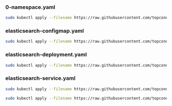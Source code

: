 ### 0-namespace.yaml

```bash
sudo kubectl apply --filename https://raw.githubusercontent.com/topconnector/tc-kubernetes-vagrant-vmware-centos-macos/master/kubernetes-elastic-stack/0-namespace.yaml
```

### elasticsearch-configmap.yaml

```bash
sudo kubectl apply --filename https://raw.githubusercontent.com/topconnector/tc-kubernetes-vagrant-vmware-centos-macos/master/kubernetes-elastic-stack/elasticsearch-configmap.yaml
```

### elasticsearch-deployment.yaml

```bash
sudo kubectl apply --filename https://raw.githubusercontent.com/topconnector/tc-kubernetes-vagrant-vmware-centos-macos/master/kubernetes-elastic-stack/elasticsearch-deployment.yaml
```

### elasticsearch-service.yaml

```bash
sudo kubectl apply --filename https://raw.githubusercontent.com/topconnector/tc-kubernetes-vagrant-vmware-centos-macos/master/kubernetes-elastic-stack/elasticsearch-service.yaml
```





```bash
sudo kubectl apply --filename https://raw.githubusercontent.com/topconnector/tc-kubernetes-vagrant-vmware-centos-macos/master/kubernetes-elastic-stack/manifests-all.yaml
```
